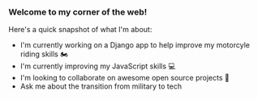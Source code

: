 ### Welcome to my corner of the web!

Here's a quick snapshot of what I'm about:

- I'm currently working on a Django app to help improve my motorcyle riding skills 🏍️
- I'm currently improving my JavaScript skills 💻
- I'm looking to collaborate on awesome open source projects 🤝
- Ask me about the transition from military to tech 


